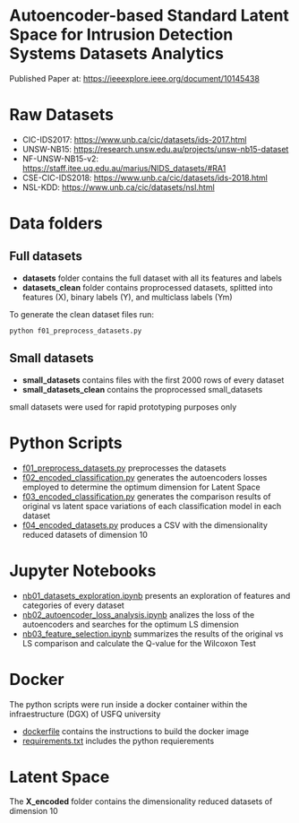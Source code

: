 # Autoencoder-based Standard Latent Space for Intrusion Detection Systems Datasets Analytics

Published Paper at: https://ieeexplore.ieee.org/document/10145438

# Raw Datasets
* CIC-IDS2017: https://www.unb.ca/cic/datasets/ids-2017.html
* UNSW-NB15: https://research.unsw.edu.au/projects/unsw-nb15-dataset
* NF-UNSW-NB15-v2: https://staff.itee.uq.edu.au/marius/NIDS_datasets/#RA1
* CSE-CIC-IDS2018: https://www.unb.ca/cic/datasets/ids-2018.html
* NSL-KDD: https://www.unb.ca/cic/datasets/nsl.html

# Data folders

## Full datasets
* **datasets** folder contains the full dataset with all its features and labels
* **datasets_clean** folder contains proprocessed datasets, splitted into features (X), binary labels (Y), and multiclass labels (Ym)
<!--  -->
To generate the clean dataset files run:
```
python f01_preprocess_datasets.py
```

## Small datasets
* **small_datasets** contains files with the first 2000 rows of every dataset
* **small_datasets_clean** contains the proprocessed small_datasets
<!--  -->
small datasets were used for rapid prototyping purposes only

# Python Scripts
* [f01_preprocess_datasets.py](./f01_preprocess_datasets.py) preprocesses the datasets
* [f02_encoded_classification.py](./f02_encoded_classification.py) generates the autoencoders losses employed to determine the optimum dimension for Latent Space
* [f03_encoded_classification.py](./f03_encoded_classification.py) generates the comparison results of original vs latent space variations of each classification model in each dataset
* [f04_encoded_datasets.py](./f04_encoded_datasets.py) produces a CSV with the dimensionality reduced datasets of dimension 10

# Jupyter Notebooks
* [nb01_datasets_exploration.ipynb](./nb01_datasets_exploration.ipynb) presents an exploration of features and categories of every dataset
* [nb02_autoencoder_loss_analysis.ipynb](./nb02_autoencoder_loss_analysis.ipynb) analizes the loss of the autoencoders and searches for the optimum LS dimension
* [nb03_feature_selection.ipynb](./nb03_feature_selection.ipynb) summarizes the results of the original vs LS comparison and calculate the Q-value for the Wilcoxon Test

# Docker
The python scripts were run inside a docker container within the infraestructure (DGX) of USFQ university
* [dockerfile](./dockerfile) contains the instructions to build the docker image
* [requirements.txt](./requirements.txt) includes the python requierements

# Latent Space
The **X_encoded** folder contains the dimensionality reduced datasets of dimension 10
